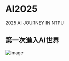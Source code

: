 # AI2025
2025 AI JOURNEY IN NTPU 
## 第一次進入AI世界

![image](https://github.com/user-attachments/assets/3769c47a-e572-4ba6-a705-48c047e9e13f)
